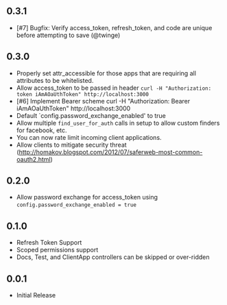 ## 0.3.1

- [#7] Bugfix: Verify access_token, refresh_token, and code are unique before attempting to save (@twinge)

## 0.3.0

- Properly set attr_accessible for those apps that are requiring all attributes to be whitelisted.
- Allow access_token to be passed in header `curl -H "Authorization: token iAmAOaUthToken" http://localhost:3000`
- [#6] Implement Bearer scheme curl -H "Authorization: Bearer iAmAOaUthToken" http://localhost:3000
- Default `config.password_exchange_enabled' to true
- Allow multiple `find_user_for_auth` calls in setup to allow custom finders for facebook, etc.
- You can now rate limit incoming client applications.
- Allow clients to mitigate security threat (http://homakov.blogspot.com/2012/07/saferweb-most-common-oauth2.html)

## 0.2.0

- Allow password exchange for access_token using `config.password_exchange_enabled = true`

## 0.1.0

- Refresh Token Support
- Scoped permissions support
- Docs, Test, and ClientApp controllers can be skipped or over-ridden

## 0.0.1

- Initial Release